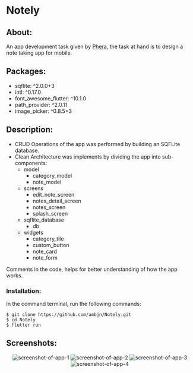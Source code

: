 # Notely

## About:

An app development task given by <a href="https://phera.in" target="_blank">Phera</a>, the task at hand is to design a note taking app for mobile.

## Packages:

<ul>
<li> sqflite: ^2.0.0+3 </li>
<li> intl: ^0.17.0 </li>
<li> font_awesome_flutter: ^10.1.0 </li>
<li> path_provider: ^2.0.11 </li>
<li> image_picker: ^0.8.5+3 </li>
</ul>

## Description:

<ul>
<li> CRUD Operations of the app was performed by building an SQFLite database. </li>
<li> Clean Architecture was implements by dividing the app into sub-components:
<ul>

<li> model <ul>
<li> category_model </li>
<li> note_model </li>
</ul>
</li>

<li> screens <ul>
<li> edit_note_screen </li>
<li> notes_detail_screen </li>
<li> notes_screen </li>
<li> splash_screen </li>
</ul>
</li>

<li> sqflite_database <ul>
<li> db </li>
</ul>
</li>

<li> widgets <ul>
<li> category_tile </li>
<li> custom_button </li>
<li> note_card </li>
<li> note_form </li>
</ul>
</li>

</ul> 
</li></li>
</ul>
Comments in the code, helps for better understanding of how the app works.

### Installation:

In the command terminal, run the following commands:

    $ git clone https://github.com/ambjn/Notely.git
    $ cd Notely
    $ flutter run

## Screenshots:

<center> 
<img src = 'https://github.com/ambjn/Notely/blob/master/screenshots/1.png' alt='screenshot-of-app-1'>
<img src = 'https://github.com/ambjn/Notely/blob/master/screenshots/2.png' alt='screenshot-of-app-2'> 
<img src = 'https://github.com/ambjn/Notely/blob/master/screenshots/3.png' alt='screenshot-of-app-3'> 
<img src = 'https://github.com/ambjn/Notely/blob/master/screenshots/4.png' alt='screenshot-of-app-4'>

</center>

